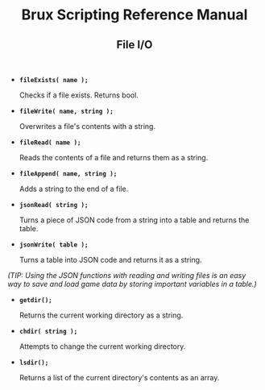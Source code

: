 # <center>**Brux Scripting Reference Manual**</center>
## <center>File I/O</center>



&nbsp;

* <a name="fileExists"></a>**`fileExists( name );`**

  Checks if a file exists. Returns bool.

* <a name="fileWrite"></a>**`fileWrite( name, string );`**

  Overwrites a file's contents with a string.

* <a name="fileRead"></a>**`fileRead( name );`**

  Reads the contents of a file and returns them as a string.

* <a name="fileAppend"></a>**`fileAppend( name, string );`**

  Adds a string to the end of a file.

* <a name="jsonRead"></a>**`jsonRead( string );`**

  Turns a piece of JSON code from a string into a table and returns the table.

* <a name="jsonWrite"></a>**`jsonWrite( table );`**

  Turns a table into JSON code and returns it as a string.

*(TIP: Using the JSON functions with reading and writing files is an easy way to save and load game data by storing important variables in a table.)*

* <a name="getdir"></a>**`getdir();`**

  Returns the current working directory as a string.

* <a name="getdir"></a>**`chdir( string );`**

  Attempts to change the current working directory.

* <a name="lsdir"></a>**`lsdir();`**

  Returns a list of the current directory's contents as an array.
